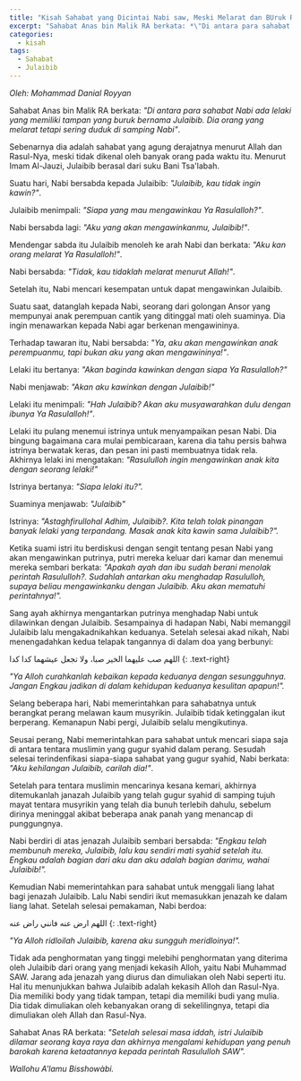 ```yaml
---
title: "Kisah Sahabat yang Dicintai Nabi saw, Meski Melarat dan BUruk Rupa"
excerpt: "Sahabat Anas bin Malik RA berkata: *\"Di antara para sahabat Nabi ada lelaki yang memiliki tampan yang buruk bernama Julaibib. Dia orang yang melarat tetapi sering duduk di samping Nabi\"*."
categories:
  - kisah
tags:
  - Sahabat 
  - Julaibib
---
```


*Oleh: Mohammad Danial Royyan*

Sahabat Anas bin Malik RA berkata: *"Di antara para sahabat Nabi ada lelaki yang memiliki tampan yang buruk bernama Julaibib. Dia orang yang melarat tetapi sering duduk di samping Nabi"*. 

Sebenarnya dia adalah sahabat yang agung derajatnya menurut Allah dan Rasul-Nya, meski tidak dikenal oleh banyak orang pada waktu itu. Menurut Imam Al-Jauzi, Julaibib berasal dari suku Bani Tsa'labah.

Suatu hari, Nabi bersabda kepada Julaibib: *"Julaibib, kau tidak ingin kawin?"*. 

Julaibib menimpali: *"Siapa yang mau mengawinkau Ya Rasulalloh?"*. 

Nabi bersabda lagi: *"Aku yang akan mengawinkanmu, Julaibib!"*. 

Mendengar sabda itu Julaibib menoleh ke arah Nabi dan berkata: *"Aku kan orang melarat Ya Rasulalloh!"*. 

Nabi bersabda: *"Tidak, kau tidaklah melarat menurut Allah!"*. 

Setelah itu, Nabi mencari kesempatan untuk dapat mengawinkan Julaibib.

Suatu saat, datanglah kepada Nabi, seorang dari golongan Ansor yang mempunyai anak perempuan cantik yang ditinggal mati oleh suaminya. Dia ingin menawarkan kepada Nabi agar berkenan mengawininya. 

Terhadap tawaran itu, Nabi bersabda: *"Ya, aku akan mengawinkan anak perempuanmu, tapi bukan aku yang akan mengawininya!"*.

Lelaki itu bertanya: *"Akan baginda kawinkan dengan siapa Ya Rasulalloh?"*

Nabi menjawab: *"Akan aku kawinkan dengan Julaibib!"*

Lelaki itu menimpali: *"Hah Julaibib? Akan aku musyawarahkan dulu dengan ibunya Ya Rasulalloh!"*.

Lelaki itu pulang menemui istrinya untuk menyampaikan pesan Nabi. Dia bingung bagaimana cara mulai pembicaraan, karena dia tahu persis bahwa istrinya berwatak keras, dan pesan ini pasti membuatnya tidak rela. Akhirnya lelaki ini mengatakan: *"Rasululloh ingin mengawinkan anak kita dengan seorang lelaki!"*

Istrinya bertanya: *"Siapa lelaki itu?".* 

Suaminya menjawab: *"Julaibib"*

Istrinya: *"Astaghfirullohal Adhim, Julaibib?. Kita telah tolak pinangan banyak lelaki yang terpandang. Masak anak kita kawin sama Julaibib?".*

Ketika suami istri itu berdiskusi dengan sengit tentang pesan Nabi yang akan mengawinkan putrinya, putri mereka keluar dari kamar dan menemui mereka sembari berkata: *"Apakah ayah dan ibu sudah berani menolak perintah Rasululloh?. Sudahlah antarkan aku menghadap Rasululloh, supaya beliau mengawinkanku dengan Julaibib. Aku akan mematuhi perintahnya!".*

Sang ayah akhirnya mengantarkan putrinya menghadap Nabi untuk dilawinkan dengan Julaibib. Sesampainya di hadapan Nabi, Nabi memanggil Julaibib lalu mengakadnikahkan keduanya. Setelah selesai akad nikah, Nabi menengadahkan kedua telapak tangannya di dalam doa yang berbunyi:

اللهم صب عليهما الخير صبا، ولا تجعل عيشهما كدا كدا
{: .text-right}

*"Ya Alloh curahkanlah kebaikan kepada keduanya dengan sesungguhnya. Jangan Engkau jadikan di dalam kehidupan keduanya kesulitan apapun!".*

Selang beberapa hari, Nabi memerintahkan para sahabatnya untuk berangkat perang melawan kaum musyrikin. Julaibib tidak ketinggalan ikut berperang. Kemanapun Nabi pergi, Julaibib selalu mengikutinya.

Seusai perang, Nabi memerintahkan para sahabat untuk mencari siapa saja di antara tentara muslimin yang gugur syahid dalam perang. Sesudah selesai terindenfikasi siapa-siapa sahabat yang gugur syahid, Nabi berkata: *"Aku kehilangan Julaibib, carilah dia!"*.

Setelah para tentara muslimin mencarinya kesana kemari, akhirnya ditemukanlah janazah Julaibib yang telah gugur syahid di samping tujuh mayat tentara musyrikin yang telah dia bunuh terlebih dahulu, sebelum dirinya meninggal akibat beberapa anak panah yang menancap di punggungnya.

Nabi berdiri di atas jenazah Julaibib sembari bersabda: *"Engkau telah membunuh mereka, Julaibib, lalu kau sendiri mati syahid setelah itu. Engkau adalah bagian dari aku dan aku adalah bagian darimu, wahai Julaibib!".*

Kemudian Nabi memerintahkan para sahabat untuk menggali liang lahat bagi jenazah Julaibib. Lalu Nabi sendiri ikut memasukkan jenazah ke dalam liang lahat. Setelah selesai pemakaman, Nabi berdoa:

اللهم ارض عنه فانني راض عنه
{: .text-right}


*"Ya Alloh ridloilah Julaibib, karena aku sungguh meridloinya!".*

Tidak ada penghormatan yang tinggi melebihi penghormatan yang diterima oleh Julaibib dari orang yang menjadi kekasih Alloh, yaitu Nabi Muhammad SAW. Jarang ada jenazah yang diurus dan dimuliakan oleh Nabi seperti itu. Hal itu menunjukkan bahwa Julaibib adalah kekasih Alloh dan Rasul-Nya. Dia memiliki body yang tidak tampan, tetapi dia memiliki budi yang mulia. Dia tidak dimuliakan oleh kebanyakan orang di sekelilingnya, tetapi dia dimuliakan oleh Allah dan Rasul-Nya.

Sahabat Anas RA berkata: _"Setelah selesai masa iddah, istri Julaibib dilamar seorang kaya raya dan akhirnya mengalami kehidupan yang penuh barokah karena ketaatannya kepada perintah Rasululloh SAW"._

_Wallohu A'lamu Bisshowàbi._